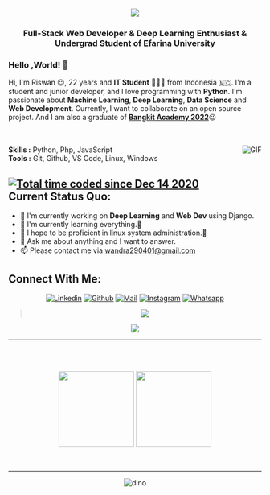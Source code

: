 <h1 align="center">
  <a href="https://sunguoqi.com/">
    <img src="https://readme-typing-svg.demolab.com?lines=Fransiskus Riswan;Indra Simbolon!&center=true&size=27">
  </a>
</h1>
<h3 align="center">Full-Stack Web Developer<span color="blue"> & </span>Deep Learning Enthusiast <span color="blue"> & </span> Undergrad Student of Efarina University</h3>

### Hello ,World! 👋

Hi, I'm Riswan 😉, 22 years and **IT Student** 👨🏻‍💻 from Indonesia 🇲🇨. I'm a student and junior developer, and I love programming with **Python**. I'm passionate about **Machine Learning**, **Deep Learning**, **Data Science** and **Web Development**. Currently, I want to collaborate on an open source project. And I am also a graduate of <a href='https://drive.google.com/file/d/1kTuqTDPsrqYYO4eAO--z8RpGMjCoLmLB/view?usp=drive_link'>**Bangkit Academy 2022**</a>😉
</br>
</br>
</br>

<img align="right" alt="GIF" src="https://media.giphy.com/media/iIqmM5tTjmpOB9mpbn/giphy.gif"/>


**Skills :** Python, Php, JavaScript
</br>
**Tools :** Git, Github, VS Code, Linux, Windows

<a href="https://wakatime.com/@04eb5b5a-63a9-400c-8e11-d6fe06d2cf50"><img src="https://wakatime.com/badge/user/04eb5b5a-63a9-400c-8e11-d6fe06d2cf50.svg" alt="Total time coded since Dec 14 2020" /></a>
<br>
**Current Status Quo:**
----

* 🔭 I'm currently working on **Deep Learning** and **Web Dev** using Django.
* 🌱 I'm currently learning everything.🤣
* 🤔 I hope to be proficient in linux system administration.🐧
* 💬 Ask me about anything and I want to answer.
* 📫 Please contact me via wandra290401@gmail.com



<h2 align="left">Connect With Me:</h2>

<div align=center>

[![Linkedin](https://img.shields.io/badge/LinkedIn-0077B5?style=for-the-badge&logo=linkedin&logoColor=white)](https://www.linkedin.com/in/wan29/)
[![Github](https://img.shields.io/badge/GitHub-100000?style=for-the-badge&logo=github&logoColor=white)](https://github.com/riswan29)
[![Mail](https://img.shields.io/badge/Gmail-D14836?style=for-the-badge&logo=gmail&logoColor=white)](mailto:wandra290401@gmail.com)
[![Instagram](https://img.shields.io/badge/Instagram-E4405F?style=for-the-badge&logo=instagram&logoColor=white)](https://www.instagram.com/fris.wann/)
[![Whatsapp](https://img.shields.io/badge/Whatsapp-11c61f?style=for-the-badge&logo=whatsapp&logoColor=white)](https://api.whatsapp.com/send/?phone=%2B6287823618886&text&type=phone_number&app_absent=0)

</div>

><div align="center"><img src="https://quotes-github-readme.vercel.app/api?type=horizontal&theme=dark"></div>
<div align="center"><img src="https://cdn.jsdelivr.net/gh/sun0225SUN/photos/images/202110311924844.png" /></div>

-----


 <br>
 <br>
 <p align="center">
  <img height="150" src="https://github-readme-stats-eight-theta.vercel.app/api/top-langs/?username=riswan29&layout=compact&langs_count=8&theme=dracula"/>

  <img height="150" src="https://github-readme-stats-eight-theta.vercel.app/api?username=riswan29&show_icons=true&theme=dracula&include_all_commits=true&count_private=true"/>
  </P><br>





----------------

<div align=center>

![dino](https://gitee.com/skykeyjoker/PicCloud/raw/master/img/dino.gif)

</div>
